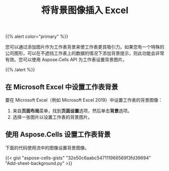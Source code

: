 ﻿---
title: 将背景图像插入 Excel
type: docs
weight: 90
url: /zh/python-java/insert-background-image-to-excel/
description: 如何使用 Aspose.Cells for Python via Java 将背景图像插入 Excel
---
{{% alert color="primary" %}} 

您可以通过添加图片作为工作表背景来使工作表更具吸引力。如果您有一个特殊的公司图形，可以在不遮挡工作表上的数据的情况下添加背景提示，则此功能会非常有效。您可以使用 Aspose.Cells API 为工作表设置背景图片。

{{% /alert %}} 

## **在 Microsoft Excel 中设置工作表背景**

要在 Microsoft Excel（例如 Microsoft Excel 2019）中设置工作表的背景图像：

1. 来自**页面布局**菜单，找到**页面设置**选项，然后单击**背景**选项。
1. 选择一张图片以设置工作表的背景图片。

## **使用 Aspose.Cells 设置工作表背景**

下面的代码使用流中的图像设置背景图像。

{{< gist "aspose-cells-gists" "32e50c6aabc547111966569f3fd39694" "Add-sheet-background.py" >}}

